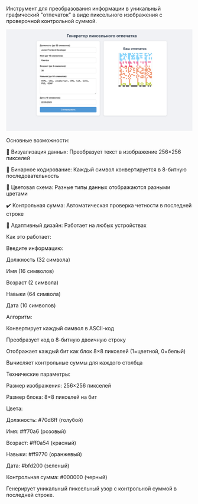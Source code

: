 Инструмент для преобразования информации в уникальный графический "отпечаток" в виде пиксельного изображения с проверочной контрольной суммой.

![Первый экран](printscreen.png)

Основные возможности:

🎨 Визуализация данных: Преобразует текст в изображение 256×256 пикселей

🔢 Бинарное кодирование: Каждый символ конвертируется в 8-битную последовательность

🌈 Цветовая схема: Разные типы данных отображаются разными цветами

✔️ Контрольная сумма: Автоматическая проверка четности в последней строке

📱 Адаптивный дизайн: Работает на любых устройствах

Как это работает:

Введите информацию:

Должность (32 символа)

Имя (16 символов)

Возраст (2 символа)

Навыки (64 символа)

Дата (10 символов)

Алгоритм:

Конвертирует каждый символ в ASCII-код

Преобразует код в 8-битную двоичную строку

Отображает каждый бит как блок 8×8 пикселей (1=цветной, 0=белый)

Вычисляет контрольные суммы для каждого столбца

Технические параметры:

Размер изображения: 256×256 пикселей

Размер блока: 8×8 пикселей на бит

Цвета:

Должность: #70d6ff (голубой)

Имя: #ff70a6 (розовый)

Возраст: #ff0a54 (красный)

Навыки: #ff9770 (оранжевый)

Дата: #bfd200 (зеленый)

Контрольная сумма: #000000 (черный)

Генерирует уникальный пиксельный узор с контрольной суммой в последней строке.

